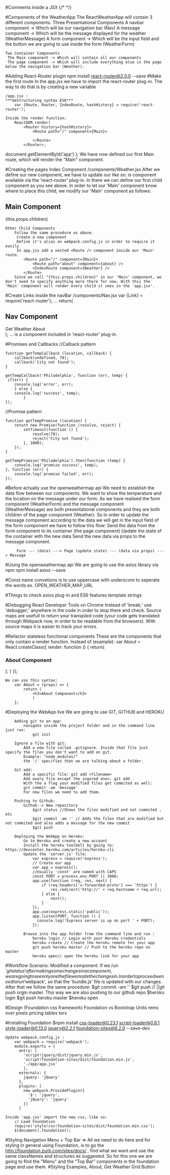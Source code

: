 #Comments inside a JSX
    {/* */}

#Components of the WeatherApp
    The ReactWeatherApp will contain 3 different components.
     Three Presentational Components
      A navbar component -> Which will be our navigation bar (Nav)
      A message component -> Which will be the message displayed for the weather (WeatherMessage) 
      A form component -> Which will be the input field and the button we are going to use inside the form (WeatherForm)

    Two Container Components
     The Main component -> Which will contain all our components
     The page component -> Which will include everything else in the page below the navigation bar (Weather).
#Adding React-Router plugin
    npm install react-router@2.0.0 --save
#Make the first route
    In the app.jsx we have to import the react-router plug-in. The way to do that is by creating a new variable 

    /app.jsx : 
    ***destructuring syntax ES6***
        var {Route, Router, IndexRoute, hashHistory} = require('react-router');

    Inside the render function: 
        ReactDOM.render(
            <Router history={hashHistory}>
                <Route path="/" component={Main}>

                </Route>
            </Router>,
  document.getElementById('app')
);
    We have now defined our first Main route, which will render the "Main" component. 


#Creating the pages
    Index Component
        /components/Weather.jsx
        After we define our new component, we have to update our <Router> like so: 
                <Router history={hashHistory}>
                    <Route path="/" component={Main}>
                        <IndexRoute component={Weather} />
                    </Route>
                 </Router>
        <IndexRoute> is component available via the 'react-router' plug-in. In there we can define our first child component as you see above.
        In order to let our 'Main' component know where to place this child, 
        we modify our 'Main' component as follows: 
                            <Nav /> 
                    <h2>Main Component</h2>
                    {this.props.children}

    Other Child Components
        Follow the same procedure as above. 
         Create a new component
         Define it's alias on webpack.config.js in order to require it easily
         In app.jsx add a nested <Route /> component inside our 'Main' route. 
            <Route path="/" component={Main}>
                <Route path="about" component={about} />
                <IndexRoute component={Weather} />
            </Route>
        Since we call "{this.props.children}" in our 'Main' component, we don't need to specify anything more there for now. With this the 'Main' component will render every child it sees in the 'app.jsx'.

#Create Links inside the navBar
    /components/Nav.jsx
        var {Link} = require('react-router');
        ...
        return(
            <div>
                <h2>Nav Component</h2>
                <Link to="/">Get Weather</Link>
                <Link to="/about">About</Link>
            </div>
            );
        ...
    <Link /> is a component included in 'react-router' plug-in.

#Promises and Callbacks
    //Calback pattern

    function getTempCallback (location, callback) {
        callback(undefined, 78);
        callback('City not found');
    }

    getTempCallback('Philadelphia', function (err, temp) {
     if(err) {
        console.log('error', err);
        } else {
        console.log('success', temp);
            }
    });

//Promise pattern

    function getTempPromise (location) {
        return new Promise(function (resolve, reject) {
            setTimeout(function () {
                resolve(79);
                reject('City not found');
            }, 1000);
        });
    }

    getTempPromise('Philadelphia').then(function (temp) {
        console.log('promise success', temp);
    }, function (err) {
        console.log('promise failed', err);
    }); 


#Before actually use the openweathermap api
    We need to establish the data flow between our components.
        We want to show the temperature and the location on the message under our form. As we have realised the form component (WeatherForm) and the message component (WeatherMessage) are both presentational components and they are both children of the page component (Weather). So in order to update the message component according to the data we will get in the input field of the form component we have to follow this flow: 
          Send the data from the form component to its container (the page component)
         Update the state of the container with the new data
         Send the new data via props to the message component. 

         Form --- (data) ---> Page (update state) --- (data via props) ---> Message

#Using the openweathermap api
    We are going to use the axios library via npm
        npm install axios --save

#Const
    name convetions is to use uppercase with underscore to seperate the words
    ex. OPEN_WEATHER_MAP_URL


#Things to check
    axios plug-in
    and ES6 features template strings

#Debugging
    React Developer Tools on Chrome
    Instead of 'break;' use 'debugger;' anywhere in the code in order to stop there and check.
    Source maps are usefull to return your transpiled code (your code gets translated through Webpack now, in order to be readable from the browsers). With source maps it is easier to track your errors.

#Refactor stateless functional components
    These are the components that only contain a render function. 
    Instead of (example): 
        var About = React.createClass({
            render: function () {
                return(
                    <h3>About Component</h3>
                );
            }
            });

    We can use this syntax: 
        var About = (props) => {
            return (
                <h3>About Component</h3>
                )
        };


#Deploying the WebApp live
    We are going to use GIT, GITHUB and HEROKU
    
        Adding git to an app:
            navigate inside the project folder and in the command line just run: 
                git init

        Ignore a file with git:
            Add a new file called .gitignore. Inside that file just specify the files you don't want to add on git. 
            Example: "node_modules/" 
            the '/' specifies that we are talking about a folder.

        Git add:
            Add a specific file: git add <filename>
            Add every file except the ingored ones: git add .
            With the a flag your modified files get commited as well: 
            git commit -am 'message'
            For new files we need to add them.

        Pushing to Github:
            Github--> New repository
                $git status //Shows the files modified and not commited , etc
                $git commit -am '' // Adds the files that are modified but not commited and also adds a message for the new commit
                $git push

        Deploying the WebApp on Heroku: 
            Go to Heroku and create a new account
            Install the heroku toolbelt by going to: https://devcenter.heroku.com/articles/heroku-cli
            Update the 'server.js' file:
                var express = require('express');
                // Create our app
                var app = express();
                //Usually 'const' are named with CAPS
                const PORT = process.env.PORT || 3000;
                app.use(function (req, res, next) {
                    if (req.headers['x-forwarded-proto'] === 'https') {
                        res.redirect('http://' + req.hostname + req.url);
                    } else {
                        next();
                    }
                });
                app.use(express.static('public'));
                app.listen(PORT, function () {
                  console.log('Express server is up on port ' + PORT);
                });

            Browse into the app folder from the command line and run :
                heroku login // Login with your Heroku credentials
                heroku create // Create the heroku remote for your app
                git push heroku master // Push to the heroku repo on master
                heroku open// open the heroku link for your app
#Workflow
    Scenario: Modified a component.
        If we run '$git status' after making some changes in a component, we are going to see only one the file we made the changes in. In order to proceed we need to run '$webpack', so that the 'bundle.js' file is updated with our changes. After that we follow the same procedure: 
            $git commit -am ''
            $git push // ||git push orgin master. This way we are also pushing to our github repo
            $heroku login
            $git push heroku master
            $heroku open

#Design (Foundation css framework)
    Foundation vs Bootstrap
        Units rems over pixels
        pricing tables
        tors

#Installing Foundation
    $npm install css-loader@0.23.1 script-loader@0.6.1 style-loader@0.13.0 jquery@2.2.1 foundation-sites@6.2.0 --save-dev

    Update webpack.config.js : 
        var webpack = require('webpack');
        module.exports = {
          entry: [
            'script!jquery/dist/jquery.min.js',
            'script!foundation-sites/dist/foundation.min.js',
            './app/app.jsx'
            ],
          externals: {
            jquery: 'jQuery'
          },
          plugins: [
            new webpack.ProvidePlugin({
              '$': 'jquery',
              'jQuery': 'jquery'
            })
          ]

    Inside 'app.jsx' import the new css, like so:
        // Load Foundation
        require('style!css!foundation-sites/dist/foundation.min.css');
        $(document).foundation();

#Styling Navigation
    Menu + Top Bar => 
        All we need to do here and for styling in general using Foundation, is to go the     http://foundation.zurb.com/sites/docs/ , find what we want and use the same classNames and structures as suggested. So for this one we are going to find the "Menu" and the "Top Bar" components in the foundation page and use them.
#Styling Examples, About, Get Weather 
    Grid
    Button